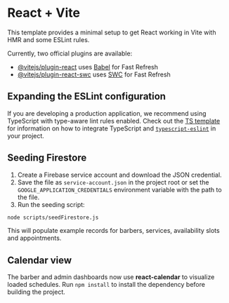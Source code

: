 # React + Vite

This template provides a minimal setup to get React working in Vite with HMR and some ESLint rules.

Currently, two official plugins are available:

- [@vitejs/plugin-react](https://github.com/vitejs/vite-plugin-react/blob/main/packages/plugin-react) uses [Babel](https://babeljs.io/) for Fast Refresh
- [@vitejs/plugin-react-swc](https://github.com/vitejs/vite-plugin-react/blob/main/packages/plugin-react-swc) uses [SWC](https://swc.rs/) for Fast Refresh

## Expanding the ESLint configuration

If you are developing a production application, we recommend using TypeScript with type-aware lint rules enabled. Check out the [TS template](https://github.com/vitejs/vite/tree/main/packages/create-vite/template-react-ts) for information on how to integrate TypeScript and [`typescript-eslint`](https://typescript-eslint.io) in your project.

## Seeding Firestore

1. Create a Firebase service account and download the JSON credential.
2. Save the file as `service-account.json` in the project root or set the `GOOGLE_APPLICATION_CREDENTIALS` environment variable with the path to the file.
3. Run the seeding script:

```bash
node scripts/seedFirestore.js
```

This will populate example records for barbers, services, availability slots and appointments.

## Calendar view

The barber and admin dashboards now use **react-calendar** to visualize loaded schedules. Run `npm install` to install the dependency before building the project.
